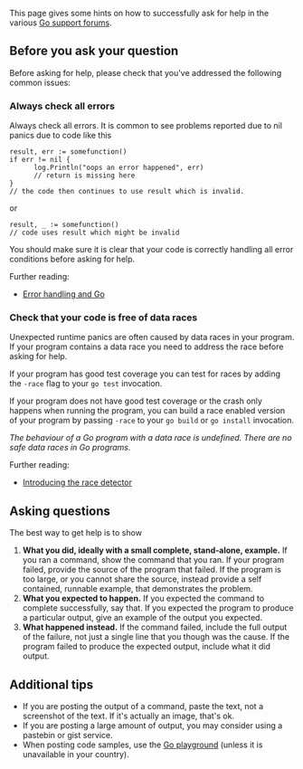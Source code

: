 This page gives some hints on how to successfully ask for help in the various [Go support forums][3].

## Before you ask your question

Before asking for help, please check that you've addressed the following common issues:

### Always check all errors

Always check all errors. It is common to see problems reported due to nil panics due to code like this
```
result, err := somefunction()
if err != nil {
      log.Println("oops an error happened", err)
      // return is missing here
}
// the code then continues to use result which is invalid.
```
or
```
result, _ := somefunction()
// code uses result which might be invalid
```
You should make sure it is clear that your code is correctly handling all error conditions before asking for help.

Further reading:
- [Error handling and Go][0] 

### Check that your code is free of data races

Unexpected runtime panics are often caused by data races in your program. If your program contains a data race you need to address the race before asking for help.

If your program has good test coverage you can test for races by adding the `-race` flag to your `go test` invocation.

If your program does not have good test coverage or the crash only happens when running the program, you can build a race enabled version of your program by passing `-race` to your `go build` or `go install` invocation.

_The behaviour of a Go program with a data race is undefined. There are no safe data races in Go programs._

Further reading:
- [Introducing the race detector][1]

## Asking questions

The best way to get help is to show 

1. **What you did, ideally with a small complete, stand-alone, example.** 
  If you ran a command, show the command that you ran. If your program failed, provide the source of the program that failed. If the program is too large, or you cannot share the source, instead provide a self contained, runnable example, that demonstrates the problem.
2. **What you expected to happen.** If you expected the command to complete successfully, say that. If you expected the program to produce a particular output, give an example of the output you expected.
3. **What happened instead.**
  If the command failed, include the full output of the failure, not just a single line that you though was the cause. If the program failed to produce the expected output, include what it did output.

## Additional tips

- If you are posting the output of a command, paste the text, not a screenshot of the text. If it's actually an image, that's ok.
- If you are posting a large amount of output, you may consider using a pastebin or gist service.
- When posting code samples, use the [Go playground][2] (unless it is unavailable in your country).

[0]: https://blog.golang.org/error-handling-and-go
[1]: https://blog.golang.org/race-detector
[2]: https://play.golang.org
[3]: https://github.com/golang/go/wiki/questions